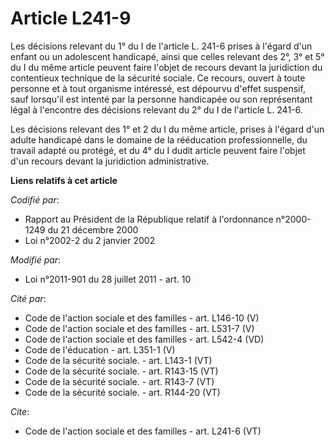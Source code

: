 # Article L241-9

Les décisions relevant du 1° du I de l'article L. 241-6 prises à l'égard d'un enfant ou un adolescent handicapé, ainsi que
celles relevant des 2°, 3° et 5° du I du même article peuvent faire l'objet de recours devant la juridiction du contentieux
technique de la sécurité sociale. Ce recours, ouvert à toute personne et à tout organisme intéressé, est dépourvu d'effet
suspensif, sauf lorsqu'il est intenté par la personne handicapée ou son représentant légal à l'encontre des décisions
relevant du 2° du I de l'article L. 241-6. 

Les décisions relevant des 1° et 2 du I du même article, prises à l'égard d'un adulte handicapé dans le domaine de la
rééducation professionnelle, du travail adapté ou protégé, et du 4° du I dudit article peuvent faire l'objet d'un recours
devant la juridiction administrative.

**Liens relatifs à cet article**

_Codifié par_:

  - Rapport au Président de la République relatif à l'ordonnance n°2000-1249 du 21 décembre 2000
  - Loi n°2002-2 du 2 janvier 2002

_Modifié par_:

  - Loi n°2011-901 du 28 juillet 2011 - art. 10

_Cité par_:

  - Code de l'action sociale et des familles - art. L146-10 (V)
  - Code de l'action sociale et des familles - art. L531-7 (V)
  - Code de l'action sociale et des familles - art. L542-4 (VD)
  - Code de l'éducation - art. L351-1 (V)
  - Code de la sécurité sociale. - art. L143-1 (VT)
  - Code de la sécurité sociale. - art. R143-15 (VT)
  - Code de la sécurité sociale. - art. R143-7 (VT)
  - Code de la sécurité sociale. - art. R144-20 (VT)

_Cite_:

  - Code de l'action sociale et des familles - art. L241-6 (VT)
